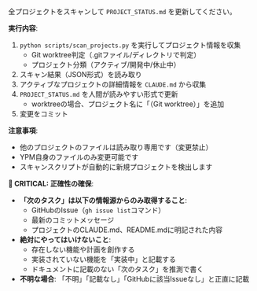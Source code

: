 全プロジェクトをスキャンして `PROJECT_STATUS.md` を更新してください。

**実行内容**:
1. `python scripts/scan_projects.py` を実行してプロジェクト情報を収集
   - Git worktree判定（.gitファイル/ディレクトリで判定）
   - プロジェクト分類（アクティブ/開発中/休止中）
2. スキャン結果（JSON形式）を読み取り
3. アクティブなプロジェクトの詳細情報を `CLAUDE.md` から収集
4. `PROJECT_STATUS.md` を人間が読みやすい形式で更新
   - worktreeの場合、プロジェクト名に「（Git worktree）」を追加
5. 変更をコミット

**注意事項**:
- 他のプロジェクトのファイルは読み取り専用です（変更禁止）
- YPM自身のファイルのみ変更可能です
- スキャンスクリプトが自動的に新規プロジェクトを検出します

**🚨 CRITICAL: 正確性の確保**:
- **「次のタスク」は以下の情報源からのみ取得すること**:
  - GitHubのIssue（`gh issue list`コマンド）
  - 最新のコミットメッセージ
  - プロジェクトのCLAUDE.md、README.mdに明記された内容
- **絶対にやってはいけないこと**:
  - 存在しない機能や計画を創作する
  - 実装されていない機能を「実装中」と記載する
  - ドキュメントに記載のない「次のタスク」を推測で書く
- **不明な場合**: 「不明」「記載なし」「GitHubに該当Issueなし」と正直に記載
